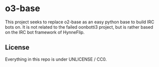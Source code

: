 o3-base
=======
This project seeks to replace o2-base as an easy python base to build IRC bots
on. It is not related to the failed oonbotti3 project, but is rather based on
the IRC bot framework of HynneFlip.

License
-------
Everything in this repo is under UNLICENSE / CC0.
